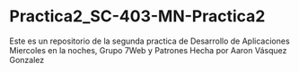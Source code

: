 # Practica2_SC-403-MN-Practica2
Este es un repositorio de la segunda practica de  Desarrollo de Aplicaciones  Miercoles en la noches, Grupo 7Web y Patrones Hecha por Aaron Vásquez Gonzalez 
